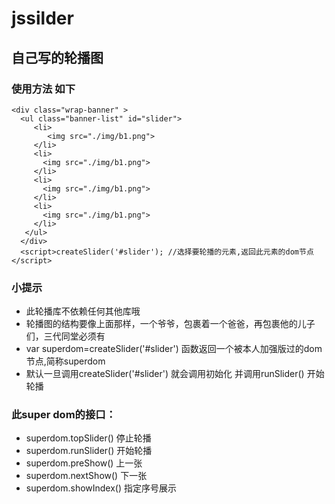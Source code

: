 # jssilder  
## 自己写的轮播图  
### 使用方法 如下
```
<div class="wrap-banner" >
  <ul class="banner-list" id="slider">
     <li>
        <img src="./img/b1.png"> 
     </li>
     <li>
       <img src="./img/b1.png"> 
     </li>
     <li>
       <img src="./img/b1.png"> 
     </li>
     <li>
       <img src="./img/b1.png"> 
     </li>
   </ul>
  </div>
  <script>createSlider('#slider'); //选择要轮播的元素,返回此元素的dom节点</script> 
```
### 小提示
* 此轮播库不依赖任何其他库哦
* 轮播图的结构要像上面那样，一个爷爷，包裹着一个爸爸，再包裹他的儿子们，三代同堂必须有
* var superdom=createSlider('#slider') 函数返回一个被本人加强版过的dom 节点,简称superdom
* 默认一旦调用createSlider('#slider') 就会调用初始化 并调用runSlider() 开始轮播  

### 此super dom的接口：
* superdom.topSlider() 停止轮播
* superdom.runSlider() 开始轮播
* superdom.preShow() 上一张
* superdom.nextShow() 下一张
* superdom.showIndex() 指定序号展示
